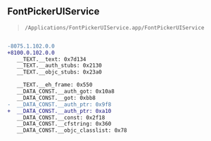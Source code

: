 ## FontPickerUIService

> `/Applications/FontPickerUIService.app/FontPickerUIService`

```diff

-8075.1.102.0.0
+8100.0.102.0.0
   __TEXT.__text: 0x7d134
   __TEXT.__auth_stubs: 0x2130
   __TEXT.__objc_stubs: 0x23a0

   __TEXT.__eh_frame: 0x550
   __DATA_CONST.__auth_got: 0x10a8
   __DATA_CONST.__got: 0xbb8
-  __DATA_CONST.__auth_ptr: 0x9f8
+  __DATA_CONST.__auth_ptr: 0xa10
   __DATA_CONST.__const: 0x2f18
   __DATA_CONST.__cfstring: 0x360
   __DATA_CONST.__objc_classlist: 0x78

```
